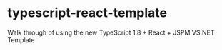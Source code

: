 # typescript-react-template
Walk through of using the new TypeScript 1.8 + React + JSPM VS.NET Template
